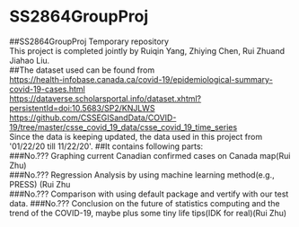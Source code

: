 # SS2864GroupProj<br/>
##SS2864GroupProj Temporary repository<br/>
This project is completed jointly by Ruiqin Yang, Zhiying Chen, Rui Zhuand Jiahao Liu.<br/>
##The dataset used can be found from <br/> 
https://health-infobase.canada.ca/covid-19/epidemiological-summary-covid-19-cases.html<br/>
https://dataverse.scholarsportal.info/dataset.xhtml?persistentId=doi:10.5683/SP2/KNJLWS<br/>
https://github.com/CSSEGISandData/COVID-19/tree/master/csse_covid_19_data/csse_covid_19_time_series<br/>
Since the data is keeping updated, the data used in this project from '01/22/20 till 11/22/20'.
##It contains following parts:<br/>
  ###No.??? Graphing current Canadian confirmed cases on Canada map(Rui Zhu)<br/>
  ###No.??? Regression Analysis by using machine learning method(e.g., PRESS) (Rui Zhu<br/>
  ###No.??? Comparison with using default package and vertify with our test data.
  ###No.??? Conclusion on the future of statistics computing and the trend of the COVID-19, maybe plus some tiny life tips(IDK for real)(Rui Zhu)<br/>
